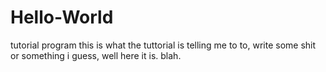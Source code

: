 # Hello-World
tutorial program
this is what the tuttorial is telling me to to, write some shit or something i guess, well here it is. blah.
